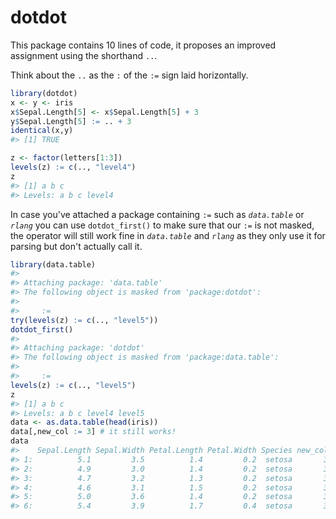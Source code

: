 <!-- README.md is generated from README.Rmd. Please edit that file -->
dotdot
======

This package contains 10 lines of code, it proposes an improved assignment using the shorthand `..`.

Think about the `..` as the `:` of the `:=` sign laid horizontally.

``` r
library(dotdot)
x <- y <- iris
x$Sepal.Length[5] <- x$Sepal.Length[5] + 3
y$Sepal.Length[5] := .. + 3
identical(x,y)
#> [1] TRUE

z <- factor(letters[1:3])
levels(z) := c(.., "level4")
z
#> [1] a b c
#> Levels: a b c level4
```

In case you've attached a package containing `:=` such as *`data.table`* or *`rlang`* you can use `dotdot_first()` to make sure that our `:=` is not masked, the operator will still work fine in *`data.table`* and *`rlang`* as they only use it for parsing but don't actually call it.

``` r
library(data.table)
#> 
#> Attaching package: 'data.table'
#> The following object is masked from 'package:dotdot':
#> 
#>     :=
try(levels(z) := c(.., "level5"))
dotdot_first()
#> 
#> Attaching package: 'dotdot'
#> The following object is masked from 'package:data.table':
#> 
#>     :=
levels(z) := c(.., "level5")
z
#> [1] a b c
#> Levels: a b c level4 level5
data <- as.data.table(head(iris))
data[,new_col := 3] # it still works!
data 
#>    Sepal.Length Sepal.Width Petal.Length Petal.Width Species new_col
#> 1:          5.1         3.5          1.4         0.2  setosa       3
#> 2:          4.9         3.0          1.4         0.2  setosa       3
#> 3:          4.7         3.2          1.3         0.2  setosa       3
#> 4:          4.6         3.1          1.5         0.2  setosa       3
#> 5:          5.0         3.6          1.4         0.2  setosa       3
#> 6:          5.4         3.9          1.7         0.4  setosa       3
```
